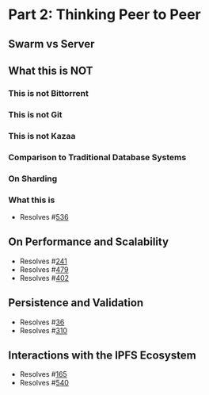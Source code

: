 # Part 2: Thinking Peer to Peer

## Swarm vs Server

## What this is NOT
### This is not Bittorrent
### This is not Git
### This is not Kazaa
### Comparison to Traditional Database Systems

### On Sharding

### What this is

* Resolves #[536](https://github.com/orbitdb/orbit-db/issues/536)

## On Performance and Scalability

* Resolves #[241](https://github.com/orbitdb/orbit-db/issues/241)
* Resolves #[479](https://github.com/orbitdb/orbit-db/issues/479)
* Resolves #[402](https://github.com/orbitdb/orbit-db/issues/402)

## Persistence and Validation

* Resolves #[36](https://github.com/orbitdb/orbit-db/issues/36)
* Resolves #[310](https://github.com/orbitdb/orbit-db/issues/310)

## Interactions with the IPFS Ecosystem

* Resolves #[165](https://github.com/orbitdb/orbit-db/issues/165)
* Resolves #[540](https://github.com/orbitdb/orbit-db/issues/540)

